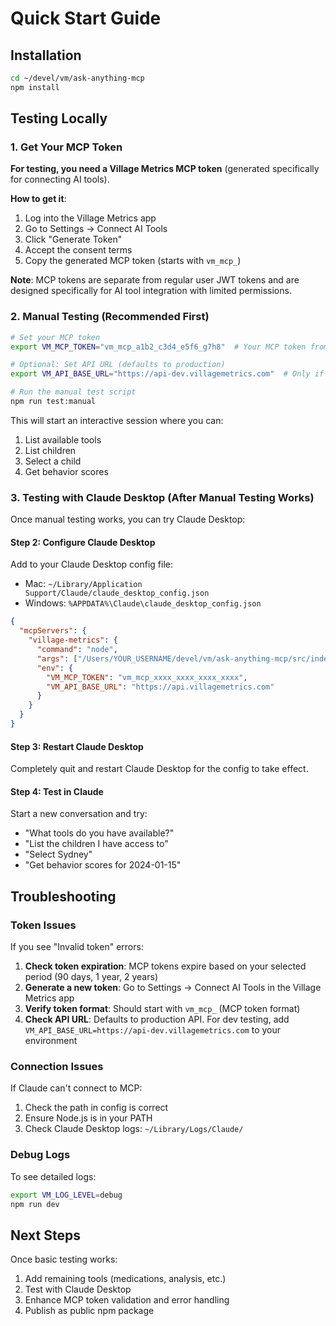 # Quick Start Guide

## Installation

```bash
cd ~/devel/vm/ask-anything-mcp
npm install
```

## Testing Locally

### 1. Get Your MCP Token

**For testing, you need a Village Metrics MCP token** (generated specifically for connecting AI tools).

**How to get it**:
1. Log into the Village Metrics app
2. Go to Settings → Connect AI Tools
3. Click "Generate Token"
4. Accept the consent terms
5. Copy the generated MCP token (starts with `vm_mcp_`)

**Note**: MCP tokens are separate from regular user JWT tokens and are designed specifically for AI tool integration with limited permissions.

### 2. Manual Testing (Recommended First)

```bash
# Set your MCP token
export VM_MCP_TOKEN="vm_mcp_a1b2_c3d4_e5f6_g7h8"  # Your MCP token from step 1

# Optional: Set API URL (defaults to production)
export VM_API_BASE_URL="https://api-dev.villagemetrics.com"  # Only if testing against dev API

# Run the manual test script
npm run test:manual
```

This will start an interactive session where you can:
1. List available tools
2. List children
3. Select a child
4. Get behavior scores

### 3. Testing with Claude Desktop (After Manual Testing Works)

Once manual testing works, you can try Claude Desktop:

#### Step 2: Configure Claude Desktop

Add to your Claude Desktop config file:
- Mac: `~/Library/Application Support/Claude/claude_desktop_config.json`
- Windows: `%APPDATA%\Claude\claude_desktop_config.json`

```json
{
  "mcpServers": {
    "village-metrics": {
      "command": "node",
      "args": ["/Users/YOUR_USERNAME/devel/vm/ask-anything-mcp/src/index.js"],
      "env": {
        "VM_MCP_TOKEN": "vm_mcp_xxxx_xxxx_xxxx_xxxx",
        "VM_API_BASE_URL": "https://api.villagemetrics.com"
      }
    }
  }
}
```

#### Step 3: Restart Claude Desktop
Completely quit and restart Claude Desktop for the config to take effect.

#### Step 4: Test in Claude
Start a new conversation and try:
- "What tools do you have available?"
- "List the children I have access to"
- "Select Sydney"  
- "Get behavior scores for 2024-01-15"

## Troubleshooting

### Token Issues
If you see "Invalid token" errors:
1. **Check token expiration**: MCP tokens expire based on your selected period (90 days, 1 year, 2 years)
2. **Generate a new token**: Go to Settings → Connect AI Tools in the Village Metrics app
3. **Verify token format**: Should start with `vm_mcp_` (MCP token format)
4. **Check API URL**: Defaults to production API. For dev testing, add `VM_API_BASE_URL=https://api-dev.villagemetrics.com` to your environment

### Connection Issues  
If Claude can't connect to MCP:
1. Check the path in config is correct
2. Ensure Node.js is in your PATH
3. Check Claude Desktop logs: `~/Library/Logs/Claude/`

### Debug Logs
To see detailed logs:
```bash
export VM_LOG_LEVEL=debug
npm run dev
```

## Next Steps

Once basic testing works:
1. Add remaining tools (medications, analysis, etc.)
2. Test with Claude Desktop
3. Enhance MCP token validation and error handling
4. Publish as public npm package
